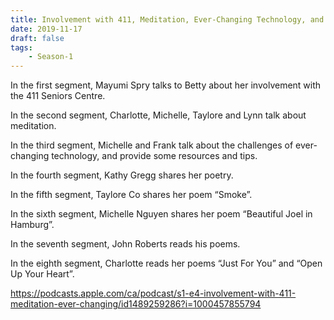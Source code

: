 ```yaml
---
title: Involvement with 411, Meditation, Ever-Changing Technology, and Poetry
date: 2019-11-17
draft: false
tags:
    - Season-1
---
```


In the first segment, Mayumi Spry talks to Betty about her involvement with the 411 Seniors Centre.

In the second segment, Charlotte, Michelle, Taylore and Lynn talk about meditation.

In the third segment, Michelle and Frank talk about the challenges of ever-changing technology, and provide some resources and tips.

In the fourth segment, Kathy Gregg shares her poetry.

In the fifth segment, Taylore Co shares her poem “Smoke”.

In the sixth segment, Michelle Nguyen shares her poem “Beautiful Joel in Hamburg”.

In the seventh segment, John Roberts reads his poems.

In the eighth segment, Charlotte reads her poems “Just For You” and “Open Up Your Heart”.

https://podcasts.apple.com/ca/podcast/s1-e4-involvement-with-411-meditation-ever-changing/id1489259286?i=1000457855794